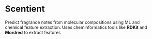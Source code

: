 # Scentient
Predict fragrance notes from molecular compositions using ML and chemical feature extraction.
Uses cheminformatics tools like **RDKit** and **Mordred** to extract features